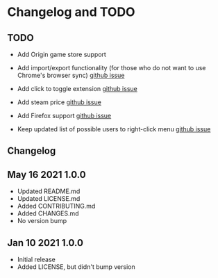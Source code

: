 # Changelog and TODO

## TODO

- Add Origin game store support

- Add import/export functionality (for those who do not want to use Chrome's
browser sync)
[github issue](https://github.com/ChadBailey/Humble_Pal/issues/5)

- Add click to toggle extension
[github issue](https://github.com/ChadBailey/Humble_Pal/issues/4)

- Add steam price
[github issue](https://github.com/ChadBailey/Humble_Pal/issues/3)

- Add Firefox support
[github issue](https://github.com/ChadBailey/Humble_Pal/issues/2)

- Keep updated list of possible users to right-click menu
[github issue](https://github.com/ChadBailey/Humble_Pal/issues/1)

## Changelog

## May 16 2021 1.0.0

- Updated README.md
- Updated LICENSE.md
- Added CONTRIBUTING.md
- Added CHANGES.md
- No version bump

## Jan 10 2021 1.0.0

- Initial release
- Added LICENSE, but didn't bump version
